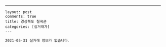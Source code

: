 ---
    layout: post
    comments: true
    title: 경상북도 칠곡군
    categories: [실거래가]
    ---

    2021-05-31 실거래 정보가 없습니다.

    